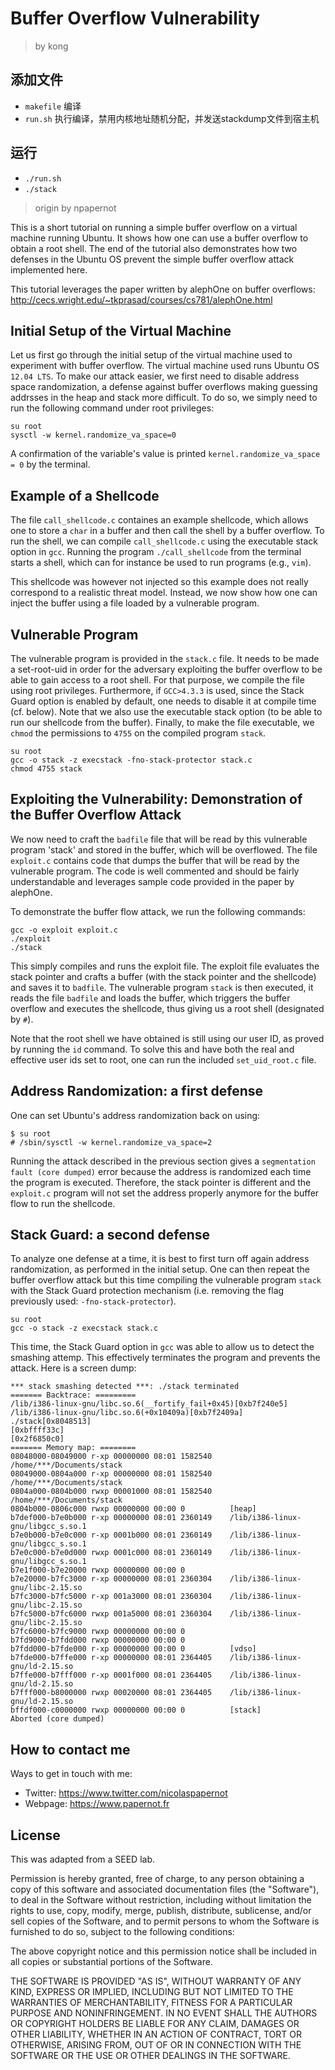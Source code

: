 # Buffer Overflow Vulnerability

> by kong

## 添加文件

- `makefile` 编译
- `run.sh` 执行编译，禁用内核地址随机分配，并发送stackdump文件到宿主机

## 运行

- `./run.sh`
- `./stack`

> origin by npapernot

This is a short tutorial on running a simple buffer overflow on a virtual machine
running Ubuntu. It shows how one can use a buffer overflow to obtain a root 
shell. The end of the tutorial also demonstrates how two defenses in the Ubuntu
OS prevent the simple buffer overflow attack implemented here.

This tutorial leverages the paper written by alephOne on buffer overflows:
<http://cecs.wright.edu/~tkprasad/courses/cs781/alephOne.html>

## Initial Setup of the Virtual Machine

Let us first go through the initial setup of the virtual machine used to
experiment with buffer overflow. The virtual machine used runs Ubuntu OS `12.04
LTS`. To make our attack easier, we first need to disable address space
randomization, a defense against buffer overflows making guessing addrsses in
the heap and stack more difficult.  To do so, we simply need to run the
following command under root privileges:

```
su root 
sysctl -w kernel.randomize_va_space=0
```

A confirmation of the variable's value is printed `kernel.randomize_va_space = 0`
by the terminal. 

## Example of a Shellcode

The file `call_shellcode.c` containes an example shellcode, which allows one to 
store a `char` in a buffer and then call the shell by a buffer overflow. To run
the shell, we can compile `call_shellcode.c` using the executable stack option
in `gcc`. Running the program `./call_shellcode` from the terminal starts a
shell, which can for instance be used to run programs (e.g., `vim`).

This shellcode was however not injected so this example does not really
correspond to a realistic threat model. Instead, we now show how one can inject
the buffer using a file loaded by a vulnerable program. 

## Vulnerable Program

The vulnerable program is provided in the `stack.c` file. It needs to be made
a set-root-uid in order for the adversary exploiting the buffer overflow to be
able to gain access to a root shell. For that purpose, we compile the file using
root privileges. Furthermore, if `GCC>4.3.3` is used, since the Stack Guard
option is enabled by default, one needs to disable it at compile time (cf. 
below). Note that we also use the executable stack option (to be able to run 
our shellcode from the buffer). Finally, to make the file executable, we `chmod`
the permissions to `4755` on the compiled program `stack`.  

```
su root 
gcc -o stack -z execstack -fno-stack-protector stack.c
chmod 4755 stack 
```

## Exploiting the Vulnerability: Demonstration of the Buffer Overflow Attack

We now need to craft the `badfile` file that will be read by this vulnerable
program 'stack' and stored in the buffer, which will be overflowed. The file
`exploit.c` contains code that dumps the buffer that will be read by the
vulnerable program. The code is well commented and should be fairly
understandable and leverages sample code provided in the paper by alephOne. 

To demonstrate the buffer flow attack, we run the following commands:

```
gcc -o exploit exploit.c 
./exploit
./stack
```

This simply compiles and runs the exploit file. The exploit file evaluates the 
stack pointer and crafts a buffer (with the stack pointer and the shellcode) 
and saves it to `badfile`. The vulnerable program `stack` is then executed, it 
reads the file `badfile` and loads the buffer, which triggers the buffer overflow
and executes the shellcode, thus giving us a root shell (designated by `#`). 

Note that the root shell we have obtained is still using our user ID, as proved
by running the `id` command. To solve this and have both the real and effective 
user ids set to root, one can run the included `set_uid_root.c` file.

## Address Randomization: a first defense

One can set Ubuntu's address randomization back on using:

```
$ su root
# /sbin/sysctl -w kernel.randomize_va_space=2
```

Running the attack described in the previous section gives a 
`segmentation fault (core dumped)` error because the address is randomized each
time the program is executed. Therefore, the stack pointer is different and the
`exploit.c` program will not set the address properly anymore for the buffer
flow to run the shellcode. 

## Stack Guard: a second defense

To analyze one defense at a time, it is best to first turn off again address
randomization, as performed in the initial setup. One can then repeat the
buffer overflow attack but this time compiling the vulnerable program `stack`
with the Stack Guard protection mechanism (i.e. removing the flag previously
used: `-fno-stack-protector`). 

```
su root 
gcc -o stack -z execstack stack.c
```

This time, the Stack Guard option in `gcc` was able to allow us to detect the
smashing attemp. This effectively terminates the program and prevents the 
attack. Here is a screen dump:

```
*** stack smashing detected ***: ./stack terminated
======= Backtrace: =========
/lib/i386-linux-gnu/libc.so.6(__fortify_fail+0x45)[0xb7f240e5]
/lib/i386-linux-gnu/libc.so.6(+0x10409a)[0xb7f2409a]
./stack[0x8048513]
[0xbffff33c]
[0x2f6850c0]
======= Memory map: ========
08048000-08049000 r-xp 00000000 08:01 1582540    /home/***/Documents/stack
08049000-0804a000 r-xp 00000000 08:01 1582540    /home/***/Documents/stack
0804a000-0804b000 rwxp 00001000 08:01 1582540    /home/***/Documents/stack
0804b000-0806c000 rwxp 00000000 00:00 0          [heap]
b7def000-b7e0b000 r-xp 00000000 08:01 2360149    /lib/i386-linux-gnu/libgcc_s.so.1
b7e0b000-b7e0c000 r-xp 0001b000 08:01 2360149    /lib/i386-linux-gnu/libgcc_s.so.1
b7e0c000-b7e0d000 rwxp 0001c000 08:01 2360149    /lib/i386-linux-gnu/libgcc_s.so.1
b7e1f000-b7e20000 rwxp 00000000 00:00 0 
b7e20000-b7fc3000 r-xp 00000000 08:01 2360304    /lib/i386-linux-gnu/libc-2.15.so
b7fc3000-b7fc5000 r-xp 001a3000 08:01 2360304    /lib/i386-linux-gnu/libc-2.15.so
b7fc5000-b7fc6000 rwxp 001a5000 08:01 2360304    /lib/i386-linux-gnu/libc-2.15.so
b7fc6000-b7fc9000 rwxp 00000000 00:00 0 
b7fd9000-b7fdd000 rwxp 00000000 00:00 0 
b7fdd000-b7fde000 r-xp 00000000 00:00 0          [vdso]
b7fde000-b7ffe000 r-xp 00000000 08:01 2364405    /lib/i386-linux-gnu/ld-2.15.so
b7ffe000-b7fff000 r-xp 0001f000 08:01 2364405    /lib/i386-linux-gnu/ld-2.15.so
b7fff000-b8000000 rwxp 00020000 08:01 2364405    /lib/i386-linux-gnu/ld-2.15.so
bffdf000-c0000000 rwxp 00000000 00:00 0          [stack]
Aborted (core dumped)
```

## How to contact me

Ways to get in touch with me:
* Twitter: <https://www.twitter.com/nicolaspapernot>
* Webpage: <https://www.papernot.fr> 

## License

This was adapted from a SEED lab.

Permission is hereby granted, free of charge, to any person obtaining a copy
of this software and associated documentation files (the "Software"), to deal
in the Software without restriction, including without limitation the rights
to use, copy, modify, merge, publish, distribute, sublicense, and/or sell
copies of the Software, and to permit persons to whom the Software is
furnished to do so, subject to the following conditions:

The above copyright notice and this permission notice shall be included in
all copies or substantial portions of the Software.

THE SOFTWARE IS PROVIDED "AS IS", WITHOUT WARRANTY OF ANY KIND, EXPRESS OR
IMPLIED, INCLUDING BUT NOT LIMITED TO THE WARRANTIES OF MERCHANTABILITY,
FITNESS FOR A PARTICULAR PURPOSE AND NONINFRINGEMENT. IN NO EVENT SHALL THE
AUTHORS OR COPYRIGHT HOLDERS BE LIABLE FOR ANY CLAIM, DAMAGES OR OTHER
LIABILITY, WHETHER IN AN ACTION OF CONTRACT, TORT OR OTHERWISE, ARISING FROM,
OUT OF OR IN CONNECTION WITH THE SOFTWARE OR THE USE OR OTHER DEALINGS IN
THE SOFTWARE.
